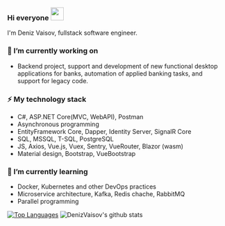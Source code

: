 ### Hi everyone <img src="https://raw.githubusercontent.com/MartinHeinz/MartinHeinz/master/wave.gif" width="30px">
I'm Deniz Vaisov, fullstack software engineer.

### 🔭 I’m currently working on
- Backend project, support and development of new functional desktop applications for banks, automation of applied banking tasks, and support for legacy code.

### ⚡ My technology stack
- С#, ASP.NET Core(MVC, WebAPI), Postman
- Asynchronous programming
- EntityFramework Core, Dapper, Identity Server, SignalR Core
- SQL, MSSQL, T-SQL, PostgreSQL
- JS, Axios, Vue.js, Vuex, Sentry, VueRouter, Blazor (wasm)
- Material design, Bootstrap, VueBootstrap

### 🌱 I’m currently learning
- Docker, Kubernetes and other DevOps practices
- Microservice architecture, Kafka, Redis chache, RabbitMQ 
- Parallel programming

[![Top Languages](https://github-readme-stats.vercel.app/api/top-langs/?username=DenizVaisov&layout=compact)]()
![DenizVaisov's github stats](https://github-readme-stats.vercel.app/api?username=DenizVaisov&show_icons=true&include_all_commits=true&count_private=true)

<!--
**DenizVaisov/DenizVaisov** is a ✨ _special_ ✨ repository because its `README.md` (this file) appears on your GitHub profile.

Here are some ideas to get you started:

- 🔭 I’m currently working on ...
- 🌱 I’m currently learning ...
- 👯 I’m looking to collaborate on ...
- 🤔 I’m looking for help with ...
- 💬 Ask me about ...
- 📫 How to reach me: ...
- 😄 Pronouns: ...
- ⚡ Fun fact: ...
-->
